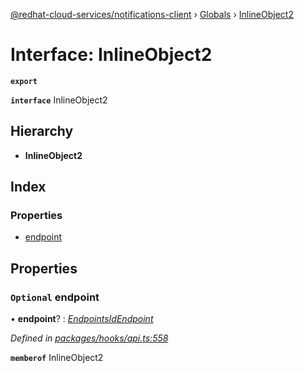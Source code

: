 [@redhat-cloud-services/notifications-client](../README.md) › [Globals](../globals.md) › [InlineObject2](inlineobject2.md)

# Interface: InlineObject2

**`export`** 

**`interface`** InlineObject2

## Hierarchy

* **InlineObject2**

## Index

### Properties

* [endpoint](inlineobject2.md#optional-endpoint)

## Properties

### `Optional` endpoint

• **endpoint**? : *[EndpointsIdEndpoint](endpointsidendpoint.md)*

*Defined in [packages/hooks/api.ts:558](https://github.com/RedHatInsights/javascript-clients/blob/master/packages/hooks/api.ts#L558)*

**`memberof`** InlineObject2

